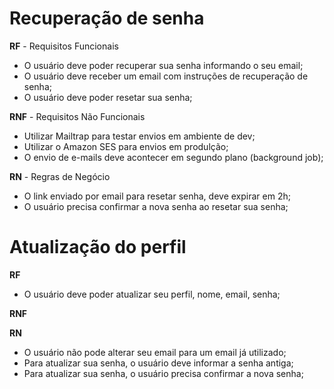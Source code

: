 # Recuperação de senha
**RF** - Requisitos Funcionais
- O usuário deve poder recuperar sua senha informando o seu email;
- O usuário deve receber um email com instruções de recuperação de senha;
- O usuário deve poder resetar sua senha;

**RNF** - Requisitos Não Funcionais
- Utilizar Mailtrap para testar envios em ambiente de dev;
- Utilizar o Amazon SES para envios em produlção;
- O envio de e-mails deve acontecer em segundo plano (background job);

**RN** - Regras de Negócio
- O link enviado por email para resetar senha, deve expirar em 2h;
- O usuário precisa confirmar a nova senha ao resetar sua senha;


# Atualização do perfil
**RF**
- O usuário deve poder atualizar seu perfil, nome, email, senha;

**RNF**

**RN**
- O usuário não pode alterar seu email para um email já utilizado;
- Para atualizar sua senha, o usuário deve informar a senha antiga;
- Para atualizar sua senha, o usuário precisa confirmar a nova senha;


